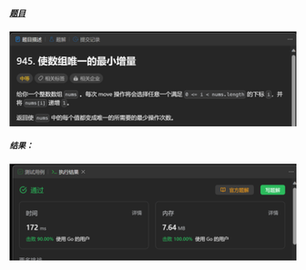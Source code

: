 ##### [题目](https://leetcode.cn/problems/minimum-increment-to-make-array-unique/)
![pic](img.png)
##### 结果：
![pic](result.png)